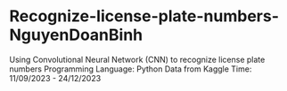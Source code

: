 # Recognize-license-plate-numbers-NguyenDoanBinh
Using Convolutional Neural Network (CNN) to recognize license plate numbers
Programming Language: Python
Data from Kaggle
Time: 11/09/2023 - 24/12/2023
